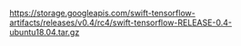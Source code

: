 https://storage.googleapis.com/swift-tensorflow-artifacts/releases/v0.4/rc4/swift-tensorflow-RELEASE-0.4-ubuntu18.04.tar.gz
